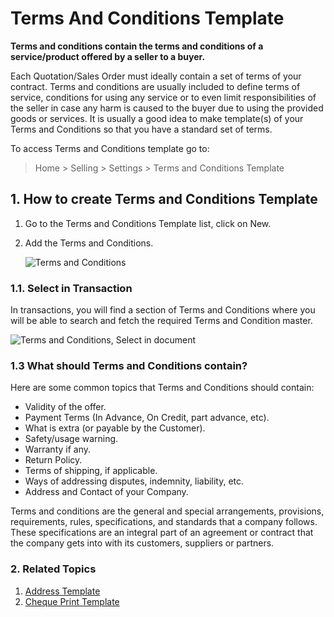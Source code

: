 <!-- add-breadcrumbs -->
# Terms And Conditions Template

**Terms and conditions contain the terms and conditions of a service/product offered by a seller to a buyer.**

Each Quotation/Sales Order must ideally contain a set of terms of your contract. Terms and conditions are usually included to define terms of service, conditions for using any service or to even limit responsibilities of the seller in case any harm is caused to the buyer due to using the provided goods or services.  It is
usually a good idea to make template(s) of your Terms and Conditions so that
you have a standard set of terms. 

To access Terms and Conditions template go to:

> Home > Selling > Settings > Terms and Conditions Template

## 1. How to create Terms and Conditions Template

1. Go to the Terms and Conditions Template list, click on New.
1. Add the Terms and Conditions.

    <img class="screenshot" alt="Terms and Conditions" src="{{docs_base_url}}/assets/img/setup/print/terms-1.png">

### 1.1. Select in Transaction

In transactions, you will find a section of Terms and Conditions where you will be able to search and fetch the required Terms and Condition master.

<img class="screenshot" alt="Terms and Conditions, Select in document" src="{{docs_base_url}}/assets/img/setup/print/terms-3.png">

### 1.3 What should Terms and Conditions contain?
Here are some common topics that Terms and Conditions should contain:

  * Validity of the offer.
  * Payment Terms (In Advance, On Credit, part advance, etc).
  * What is extra (or payable by the Customer).
  * Safety/usage warning.
  * Warranty if any.
  * Return Policy.
  * Terms of shipping, if applicable.
  * Ways of addressing disputes, indemnity, liability, etc.
  * Address and Contact of your Company.

Terms and conditions are the general and special arrangements, provisions, requirements, rules, specifications, and standards that a company follows. These specifications are an integral part of an agreement or contract that the company gets into with its customers, suppliers or partners.

### 2. Related Topics
1. [Address Template](/docs/user/manual/en/setting-up/print/address-template)
1. [Cheque Print Template](/docs/user/manual/en/setting-up/print/cheque-print-template)
